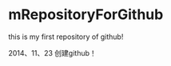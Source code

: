 mRepositoryForGithub
====================

this is my first repository of github!



2014、11、23 创建github！
